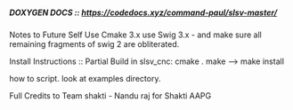 ##### DOXYGEN DOCS :: https://codedocs.xyz/command-paul/slsv-master/
Notes to Future Self
Use Cmake 3.x
use Swig 3.x - and make sure all remaining fragments of swig 2 are obliterated.

Install Instructions :: Partial Build
in slsv_cnc:
cmake .
make
--> make install

how to script.
look at examples directory.


Full Credits to Team shakti - Nandu raj for Shakti AAPG 
